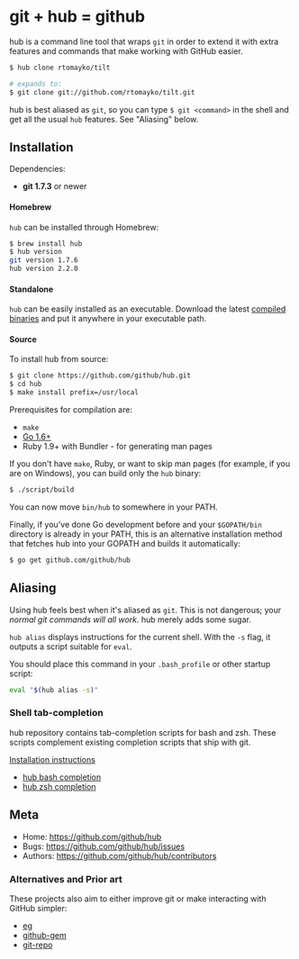 git + hub = github
==================

hub is a command line tool that wraps `git` in order to extend it with extra
features and commands that make working with GitHub easier.

``` sh
$ hub clone rtomayko/tilt

# expands to:
$ git clone git://github.com/rtomayko/tilt.git
```

hub is best aliased as `git`, so you can type `$ git <command>` in the shell and
get all the usual `hub` features. See "Aliasing" below.


Installation
------------

Dependencies:

* **git 1.7.3** or newer

#### Homebrew

`hub` can be installed through Homebrew:

``` sh
$ brew install hub
$ hub version
git version 1.7.6
hub version 2.2.0
```

#### Standalone

`hub` can be easily installed as an executable. Download the latest
[compiled binaries](https://github.com/github/hub/releases) and put it anywhere
in your executable path.

#### Source

To install hub from source:

``` sh
$ git clone https://github.com/github/hub.git
$ cd hub
$ make install prefix=/usr/local
```

Prerequisites for compilation are:

* `make`
* [Go 1.6+](http://golang.org/doc/install)
* Ruby 1.9+ with Bundler - for generating man pages

If you don't have `make`, Ruby, or want to skip man pages (for example, if you
are on Windows), you can build only the `hub` binary:

``` sh
$ ./script/build
```

You can now move `bin/hub` to somewhere in your PATH.

Finally, if you've done Go development before and your `$GOPATH/bin` directory
is already in your PATH, this is an alternative installation method that fetches
hub into your GOPATH and builds it automatically:

``` sh
$ go get github.com/github/hub
```

Aliasing
--------

Using hub feels best when it's aliased as `git`. This is not dangerous; your
_normal git commands will all work_. hub merely adds some sugar.

`hub alias` displays instructions for the current shell. With the `-s` flag, it
outputs a script suitable for `eval`.

You should place this command in your `.bash_profile` or other startup script:

``` sh
eval "$(hub alias -s)"
```

### Shell tab-completion

hub repository contains tab-completion scripts for bash and zsh. These scripts
complement existing completion scripts that ship with git.

[Installation instructions](etc)

* [hub bash completion](https://github.com/github/hub/blob/master/etc/hub.bash_completion.sh)
* [hub zsh completion](https://github.com/github/hub/blob/master/etc/hub.zsh_completion)

Meta
----

* Home: <https://github.com/github/hub>
* Bugs: <https://github.com/github/hub/issues>
* Authors: <https://github.com/github/hub/contributors>

### Alternatives and Prior art

These projects also aim to either improve git or make interacting with
GitHub simpler:

* [eg](http://www.gnome.org/~newren/eg/)
* [github-gem](https://github.com/defunkt/github-gem)
* [git-repo](https://github.com/guyzmo/git-repo)
